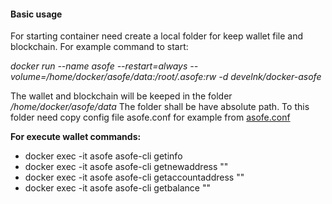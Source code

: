 #### Basic usage
For starting container need create a local folder for keep wallet file and blockchain.
For example command to start:

*docker run --name asofe --restart=always --volume=/home/docker/asofe/data:/root/.asofe:rw -d develnk/docker-asofe*


The wallet and blockchain will be keeped in the folder */home/docker/asofe/data*
The folder shall be have absolute path.
To this folder need copy config file asofe.conf for example from [asofe.conf](https://github.com/TheLightSide/asofe/blob/master/contrib/debian/examples/asofe.conf)

**For execute wallet commands:**
* docker exec -it asofe asofe-cli getinfo
* docker exec -it asofe asofe-cli getnewaddress ""
* docker exec -it asofe asofe-cli getaccountaddress ""
* docker exec -it asofe asofe-cli getbalance ""
